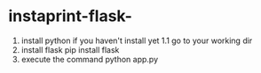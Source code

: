 # instaprint-flask-
1. install python if you haven't install yet
1.1 go to your working dir 
2. install flask
    pip install flask
3. execute the command 
    python app.py    

